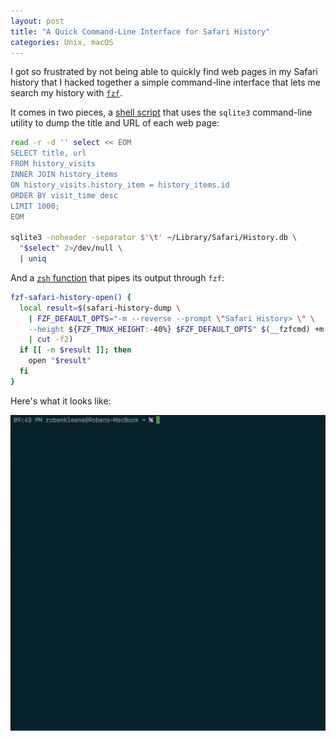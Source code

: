 ```yaml
---
layout: post
title: "A Quick Command-Line Interface for Safari History"
categories: Unix, macOS
---
```


I got so frustrated by not being able to quickly find web pages in my Safari history that I hacked together a simple command-line interface that lets me search my history with [`fzf`](https://github.com/junegunn/fzf).

It comes in two pieces, a [shell script](https://github.com/robenkleene/Scripts/blob/6b2c4ae888132998ee1a87f40d8bfb0bc1373fea/safari-history-dump.sh#L3-L14) that uses the `sqlite3` command-line utility to dump the title and URL of each web page:

``` bash
read -r -d '' select << EOM
SELECT title, url
FROM history_visits
INNER JOIN history_items
ON history_visits.history_item = history_items.id
ORDER BY visit_time desc
LIMIT 1000;
EOM

sqlite3 -noheader -separator $'\t' ~/Library/Safari/History.db \
  "$select" 2>/dev/null \
  | uniq
```

And a [`zsh` function](https://github.com/robenkleene/Dotfiles/blob/f1f0fa59adfdba7471e9df6de0ecec8db54c46ac/zsh/fzf.zsh#L200-L208) that pipes its output through `fzf`:

``` bash
fzf-safari-history-open() {
  local result=$(safari-history-dump \
	| FZF_DEFAULT_OPTS="-m --reverse --prompt \"Safari History> \" \
	--height ${FZF_TMUX_HEIGHT:-40%} $FZF_DEFAULT_OPTS" $(__fzfcmd) +m \
	| cut -f2)
  if [[ -n $result ]]; then
	open "$result"
  fi
}
```

Here's what it looks like:

![safari-history](/assets/2018-03-04-safari-history.gif)
